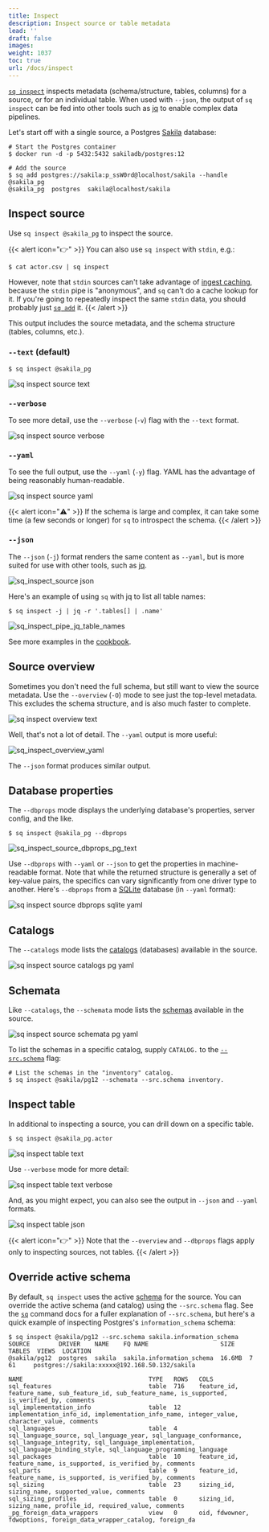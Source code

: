```yaml
---
title: Inspect
description: Inspect source or table metadata
lead: ''
draft: false
images:
weight: 1037
toc: true
url: /docs/inspect
---
```

[`sq inspect`](/docs/cmd/inspect) inspects metadata (schema/structure, tables, columns) for a source,
or for an individual table. When used with `--json`, the output of `sq inspect` can
be fed into other tools such as [jq](https://jqlang.github.io/jq/) to enable complex data pipelines.

Let's start off with a single source, a Postgres [Sakila](/docs/develop/sakila/) database:

```shell
# Start the Postgres container
$ docker run -d -p 5432:5432 sakiladb/postgres:12

# Add the source
$ sq add postgres://sakila:p_ssW0rd@localhost/sakila --handle @sakila_pg
@sakila_pg  postgres  sakila@localhost/sakila
```

## Inspect source

Use `sq inspect @sakila_pg` to inspect the source.

{{< alert icon="👉" >}}
You can also use `sq inspect` with `stdin`, e.g.:

```shell
$ cat actor.csv | sq inspect
```

However, note that `stdin` sources can't take advantage of [ingest caching](/docs/source#ingest), because
the `stdin` pipe is "anonymous", and `sq` can't do a cache lookup for it. If you're going to
repeatedly inspect the same `stdin` data, you should probably just [`sq add`](#add) it.
{{< /alert >}}

This output includes the source
metadata, and the schema structure (tables, columns, etc.).

### `--text` (default)

```shell
$ sq inspect @sakila_pg
```
![sq inspect source text](sq_inspect_source_text.png)

### `--verbose`

To see more detail, use the `--verbose` (`-v`) flag with the `--text` format.

![sq inspect source verbose](sq_inspect_source_text_verbose.png)

### `--yaml`

To see the full output, use the `--yaml` (`-y`) flag. YAML has the advantage
of being reasonably human-readable.

![sq inspect source yaml](sq_inspect_source_yaml.png)

{{< alert icon="⚠️" >}}
If the schema is large and complex, it can take some time (a few seconds or longer)
for `sq` to introspect the schema.
{{< /alert >}}

### `--json`

The `--json` (`-j`) format renders the same content as `--yaml`, but is more
suited for use with other tools, such as [jq](https://jqlang.github.io/jq/).

![sq_inspect_source json](sq_inspect_source_json.png)

Here's an example of using `sq` with jq to list all table names:

```shell
$ sq inspect -j | jq -r '.tables[] | .name'
```

![sq_inspect_pipe_jq_table_names](sq_inspect_pipe_jq_table_names.png)

See more examples in the [cookbook](/docs/cookbook).

## Source overview

Sometimes you don't need the full schema, but still want to view the source
metadata. Use the `--overview` (`-O`) mode to see just the top-level metadata.
This excludes the schema structure, and is also much faster to complete.


![sq inspect overview text](sq_inspect_source_overview_text.png)

Well, that's not a lot of detail. The `--yaml` output is more useful:

![sq_inspect_overview_yaml](sq_inspect_source_overview_yaml.png)

The `--json` format produces similar output.

## Database properties

The `--dbprops` mode displays the underlying database's properties, server config,
and the like.

```shell
$ sq inspect @sakila_pg --dbprops
```

![sq_inspect_source_dbprops_pg_text](sq_inspect_source_dbprops_pg_text.png)

Use `--dbprops` with `--yaml` or `--json` to get the properties in machine-readable
format. Note that while the returned structure is generally a set of key-value
pairs, the specifics can vary significantly from one driver type to another.
Here's `--dbprops` from a [SQLite](/docs/drivers/sqlite/) database (in `--yaml` format):

![sq inspect source dbprops sqlite yaml](sq_inspect_source_dbprops_sqlite_yaml.png)

## Catalogs

The `--catalogs` mode lists the [catalogs](/docs/concepts#schema--catalog) (databases)
available in the source.

![sq inspect source catalogs pg yaml](sq_inspect_source_catalogs_yaml.png)

## Schemata

Like `--catalogs`, the `--schemata` mode lists the [schemas](/docs/concepts#schema--catalog)
available in the source.

![sq inspect source schemata pg yaml](sq_inspect_source_schemata_yaml.png)

To list the schemas in a specific catalog, supply `CATALOG.` to the
[`--src.schema`](/docs/source#source-override) flag:

```shell
# List the schemas in the "inventory" catalog.
$ sq inspect @sakila/pg12 --schemata --src.schema inventory.
````


## Inspect table

In additional to inspecting a source, you can drill down on a specific table.

```shell
$ sq inspect @sakila_pg.actor
```
![sq inspect table text](sq_inspect_table_text.png)

Use `--verbose` mode for more detail:

![sq inspect table text verbose](sq_inspect_table_text_verbose.png)

And, as you might expect, you can also see the output in `--json` and `--yaml` formats.

![sq inspect table json](sq_inspect_table_json.png)

{{< alert icon="👉" >}}
Note that the `--overview` and `--dbprops` flags apply only to inspecting sources,
not tables.
{{< /alert >}}

## Override active schema

By default, `sq inspect` uses the active [schema](/docs/concepts#schema--catalog)
for the source. You can override the active schema (and catalog)
using the `--src.schema` flag. See the [`sq`](/docs/cmd/sq#override-active-schema) command docs
for a fuller explanation of `--src.schema`, but here's a quick example of
inspecting Postgres's `information_schema` schema:

```shell
$ sq inspect @sakila/pg12 --src.schema sakila.information_schema
SOURCE        DRIVER    NAME    FQ NAME                    SIZE    TABLES  VIEWS  LOCATION
@sakila/pg12  postgres  sakila  sakila.information_schema  16.6MB  7       61     postgres://sakila:xxxxx@192.168.50.132/sakila

NAME                                   TYPE   ROWS   COLS
sql_features                           table  716    feature_id, feature_name, sub_feature_id, sub_feature_name, is_supported, is_verified_by, comments
sql_implementation_info                table  12     implementation_info_id, implementation_info_name, integer_value, character_value, comments
sql_languages                          table  4      sql_language_source, sql_language_year, sql_language_conformance, sql_language_integrity, sql_language_implementation, sql_language_binding_style, sql_language_programming_language
sql_packages                           table  10     feature_id, feature_name, is_supported, is_verified_by, comments
sql_parts                              table  9      feature_id, feature_name, is_supported, is_verified_by, comments
sql_sizing                             table  23     sizing_id, sizing_name, supported_value, comments
sql_sizing_profiles                    table  0      sizing_id, sizing_name, profile_id, required_value, comments
_pg_foreign_data_wrappers              view   0      oid, fdwowner, fdwoptions, foreign_data_wrapper_catalog, foreign_da
```
